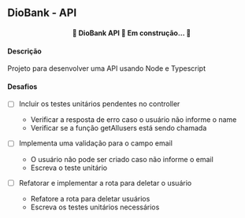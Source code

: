 ## DioBank - API

<h4 align="center"> 
	🚧  DioBank API 🚀 Em construção...  🚧
</h4>

#### Descrição
<p>Projeto para desenvolver uma API usando Node e Typescript</p>


#### Desafios

- [ ] Incluir os testes unitários pendentes no controller

  - Verificar a resposta de erro caso o usuário não informe o name
  - Verificar se a função getAllusers está sendo chamada

- [ ] Implementa uma validação para o campo email

   - O usuário nâo pode ser criado caso não informe o email
  - Escreva o teste unitário
  
 - [ ] Refatorar e implementar a rota para deletar o usuário

    - Refatore a rota para deletar usuários
    - Escreva os testes unitários necessários